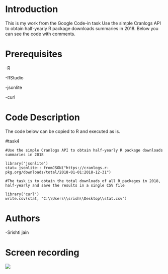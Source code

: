 # Introduction
This is my work from the Google Code-in task Use the simple Cranlogs API to obtain half-yearly R package downloads summaries in 2018.
Below you can see the code with comments.

# Prerequisites
-R

-RStudio

-jsonlite

-curl


# Code Description
The code below can be copied to R and executed as is.

#task4

```
#Use the simple Cranlogs API to obtain half-yearly R package downloads summaries in 2018

library('jsonlite')
stat= jsonlite:: fromJSON("https://cranlogs.r-pkg.org/downloads/total/2018-01-01:2018-12-31")

#The task is to obtain the total downloads of all R packages in 2018, half-yearly and save the results in a single CSV file

library('curl')
write.csv(stat, "C:\\Users\\srish\\Desktop\\stat.csv")

```
# Authors 
-Srishti jain

# Screen recording

![](http://g.recordit.co/cmSlmVxzqO.gif)
